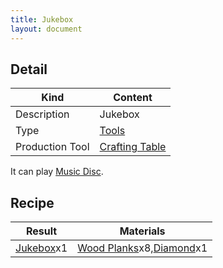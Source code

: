 ```yaml
---
title: Jukebox
layout: document
---
```


## Detail

|Kind|Content|
|---|---|
|Description|Jukebox|
|Type|[Tools](Tools)|
|Production Tool|[Crafting Table](Crafting_Table)|

It can play [Music Disc](Music_Disc).

## Recipe

|Result|Materials|
|---|---|
|[Jukebox](Jukebox)x1|[Wood Planks](Wood_Planks)x8,[Diamond](Diamond)x1|
